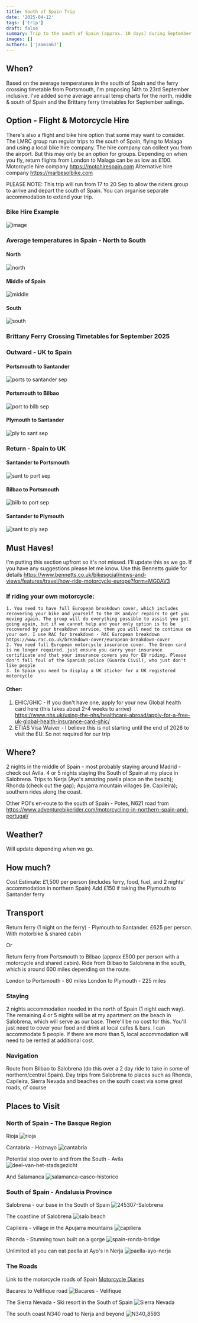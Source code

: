 ```yaml
---
title: South of Spain Trip
date: '2025-04-12'
tags: ['trip']
draft: false
summary: Trip to the south of Spain (approx. 10 days) during September 2025
images: []
authors: ['jaamin67']
---
```


## When?

Based on the average temperatures in the south of Spain and the ferry crossing timetable from Portsmouth, I'm proposing 14th to 23rd September inclusive.
I've added some average annual temp charts for the north, middle & south of Spain and the Brittany ferry timetables for September sailings.

## Option - Flight & Motorcycle Hire
There's also a flight and bike hire option that some may want to consider. The LMRC group run regular trips to the south of Spain, flying to Malaga and using a local bike hire company. The hire company can collect you from the airport. But this may only be an option for groups. Depending on when you fly, return flights from London to Malaga can be as low as £100. 
Motorcycle hire company https://motohirespain.com
Alternative hire company https://marbesolbike.com

PLEASE NOTE: This trip will run from 17 to 20 Sep to allow the riders group to arrive and depart the south of Spain. You can organise separate accommodation to extend your trip. 

### Bike Hire Example

![image](https://github.com/user-attachments/assets/98c6372e-84b2-4e6d-8a31-3e4aab46d653)


### Average temperatures in Spain - North to South

#### North
![north](https://github.com/user-attachments/assets/4be70019-4363-4abd-b1e0-8434233b01fe)

#### Middle of Spain
![middle](https://github.com/user-attachments/assets/00292928-38a8-4a0f-8a21-36cef9522123)

#### South
![south](https://github.com/user-attachments/assets/57d519c7-33e7-4efc-970d-1037f12c1a72)

### Brittany Ferry Crossing Timetables for September 2025

### Outward - UK to Spain

#### Portsmouth to Santander
![ports to santander sep](https://github.com/user-attachments/assets/a81b3dbf-5433-4555-bc6f-de9d899788fd)

#### Portsmouth to Bilbao
![port to bilb sep](https://github.com/user-attachments/assets/f57b9cd6-5bfe-4c59-b7da-e2437f266669)

#### Plymouth to Santander
![ply to sant sep](https://github.com/user-attachments/assets/a19026cc-27f9-4169-8157-fcfc58f31591)

### Return - Spain to UK

#### Santander to Portsmouth
![sant to port sep](https://github.com/user-attachments/assets/58633418-31d6-49ce-861f-6dd0d230fa46)

#### Bilbao to Portsmouth
![bilb to port sep](https://github.com/user-attachments/assets/c52c5968-9af8-4b35-a809-98542a44a87e)

#### Santander to Plymouth
![sant to ply sep](https://github.com/user-attachments/assets/3ebb92c3-f8a5-452e-85e1-0619f28cf7ed)


## Must Haves!

I'm putting this section upfront so it's not missed. I'll update this as we go. If you have any suggestions please let me know. Use this Bennetts guide for details https://www.bennetts.co.uk/bikesocial/news-and-views/features/travel/how-ride-motorcycle-europe?form=MG0AV3

### If riding your own motorcycle:
    1. You need to have full European breakdown cover, which includes recovering your bike and yourself to the UK and/or repairs to get you moving again. The group will do everything possible to assist you get going again, but if we cannot help and your only option is to be recovered by your breakdown service, then you will need to continue on your own. I use RAC for breakdown - RAC European breakdown https://www.rac.co.uk/breakdown-cover/european-breakdown-cover
    2. You need full European motorcycle insurance cover. The Green card is no longer required, just ensure you carry your insurance certificate and that your insurance covers you for EU riding. Please don't fall foul of the Spanish police (Guarda Civil), who just don't like people
    3. In Spain you need to display a UK sticker for a UK registered motorcycle 

#### Other:

1. EHIC/GHIC - If you don't have one, apply for your new Global health card here (this takes about 2-4 weeks to arrive) https://www.nhs.uk/using-the-nhs/healthcare-abroad/apply-for-a-free-uk-global-health-insurance-card-ghic/
2. ETIAS Visa Waiver - I believe this is not starting until the end of 2026 to visit the EU. So not required for our trip
    

## Where?

2 nights in the middle of Spain - most probably staying around Madrid - check out Avila. 4 or 5 nights staying the South of Spain at my place in Salobrena. Trips to Nerja (Ayo's amazing paella place on the beach); Rhonda (check out the gap); Apujarra mountain villages (ie. Capileira); southern rides along the coast.

Other POI's en-route to the south of Spain - Potes, N621 road from https://www.adventurebikerider.com/motorcycling-in-northern-spain-and-portugal/

## Weather?

Will update depending when we go.


## How much?

Cost Estimate: £1,500 per person (includes ferry, food, fuel, and 2 nights’ accommodation in northern Spain)
Add £150 if taking the Plymouth to Santander ferry

## Transport

Return ferry (1 night on the ferry) - Plymouth to Santander. £625 per person. With motorbike & shared cabin

Or 

Return ferry from Portsmouth to Bilbao (approx £500 per person with a motorcycle and shared cabin). Ride from Bilbao to Salobrena in the south, which is around 600 miles depending on the route. 

London to Portsmouth - 80 miles
London to Plymouth - 225 miles

### Staying

2 nights accommodation needed in the north of Spain (1 night each way). The remaining 4 or 5 nights will be at my apartment on the beach in Salobrena, which will serve as our base. There'll be no cost for this. You'll just need to cover your food and drink at local cafes & bars. I can accommodate 5 people. If there are more than 5, local accommodation will need to be rented at additional cost.


### Navigation

Route from Bilbao to Salobrena (do this over a 2 day ride to take in some of northern/central Spain). Day trips from Salobrena to places such as Rhonda, Capileira, Sierra Nevada and beaches on the south coast via some great roads, of course


## Places to Visit

### North of Spain - The Basque Region

Rioja
![rioja](https://github.com/user-attachments/assets/644e49b4-0f33-4066-933c-dda33beeab8d)

Cantabria - Hoznayo
![cantabria](https://github.com/user-attachments/assets/78748b8a-235a-4b64-be65-5d2dfb18871e)

Potential stop over to and from the South - Avila
![deel-van-het-stadsgezicht](https://github.com/user-attachments/assets/422b6464-8c3f-40d2-aad1-808bdb1e8ded)

And Salamanca
![salamanca-casco-historico](https://github.com/user-attachments/assets/3684e1c5-f1d5-4a50-9902-250e8a18b5c5)



### South of Spain - Andalusia Province
Salobrena - our base in the South of Spain
![245307-Salobrena](https://github.com/user-attachments/assets/3d1399f2-9989-46c5-aae6-581305e7da5d)



The coastline of Salobrena
![salo beach](https://github.com/user-attachments/assets/fb5c4021-21ab-4ae2-a005-9f6ea7d3ab5b)

Capileira - village in the Apujarra mountains
![capiliera](https://github.com/user-attachments/assets/d1d79fa7-e2a4-4c5d-b738-693e5428e158)

Rhonda - Stunning town built on a gorge
![spain-ronda-bridge](https://github.com/user-attachments/assets/30a17931-a02f-4f8a-a6d0-c383e17f903b)

Unlimited all you can eat paella at Ayo's in Nerja
![paella-ayo-nerja](https://github.com/user-attachments/assets/7c153c61-d02c-4d60-bd5f-0842dba7844e)



### The Roads

Link to the motorcycle roads of Spain [Motorcycle Diaries](https://motorcycle-diaries.com/en/roads)

Bacares to Velifique road
![Bacares - Velifique](https://github.com/user-attachments/assets/67c68e86-3df2-45c9-aa15-d0240ad6566a)

The Sierra Nevada - Ski resort in the South of Spain
![Sierra Nevada](https://github.com/user-attachments/assets/2f382045-3cf5-4389-86c9-7d4fb474b379)

The south coast N340 road to Nerja and beyond
![N340_8593](https://github.com/user-attachments/assets/a76f0cfd-3304-4540-9f6b-69b87f5d8450)









